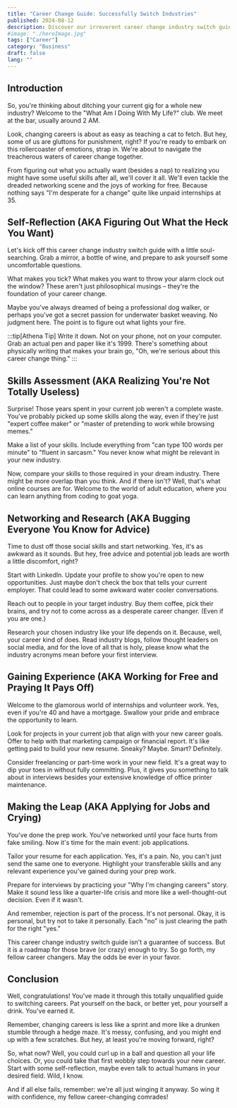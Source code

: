 ```yaml
---
title: "Career Change Guide: Successfully Switch Industries"
published: 2024-08-12
description: Discover our irreverent career change industry switch guide. Learn to navigate self-reflection, skills assessment, networking, and making the big leap.
#image: "./heroImage.jpg"
tags: ["Career"]
category: "Business"
draft: false
lang: ""
---
```


## Introduction

So, you're thinking about ditching your current gig for a whole new industry? Welcome to the "What Am I Doing With My Life?" club. We meet at the bar, usually around 2 AM.

Look, changing careers is about as easy as teaching a cat to fetch. But hey, some of us are gluttons for punishment, right? If you're ready to embark on this rollercoaster of emotions, strap in. We're about to navigate the treacherous waters of career change together.

From figuring out what you actually want (besides a nap) to realizing you might have some useful skills after all, we'll cover it all. We'll even tackle the dreaded networking scene and the joys of working for free. Because nothing says "I'm desperate for a change" quite like unpaid internships at 35.

## Self-Reflection (AKA Figuring Out What the Heck You Want)

Let's kick off this career change industry switch guide with a little soul-searching. Grab a mirror, a bottle of wine, and prepare to ask yourself some uncomfortable questions.

What makes you tick? What makes you want to throw your alarm clock out the window? These aren't just philosophical musings – they're the foundation of your career change.

Maybe you've always dreamed of being a professional dog walker, or perhaps you've got a secret passion for underwater basket weaving. No judgment here. The point is to figure out what lights your fire.

:::tip[Athena Tip]
Write it down. Not on your phone, not on your computer. Grab an actual pen and paper like it's 1999. There's something about physically writing that makes your brain go, "Oh, we're serious about this career change thing."
:::

## Skills Assessment (AKA Realizing You're Not Totally Useless)

Surprise! Those years spent in your current job weren't a complete waste. You've probably picked up some skills along the way, even if they're just "expert coffee maker" or "master of pretending to work while browsing memes."

Make a list of your skills. Include everything from "can type 100 words per minute" to "fluent in sarcasm." You never know what might be relevant in your new industry.

Now, compare your skills to those required in your dream industry. There might be more overlap than you think. And if there isn't? Well, that's what online courses are for. Welcome to the world of adult education, where you can learn anything from coding to goat yoga.

## Networking and Research (AKA Bugging Everyone You Know for Advice)

Time to dust off those social skills and start networking. Yes, it's as awkward as it sounds. But hey, free advice and potential job leads are worth a little discomfort, right?

Start with LinkedIn. Update your profile to show you're open to new opportunities. Just maybe don't check the box that tells your current employer. That could lead to some awkward water cooler conversations.

Reach out to people in your target industry. Buy them coffee, pick their brains, and try not to come across as a desperate career changer. (Even if you are one.)

Research your chosen industry like your life depends on it. Because, well, your career kind of does. Read industry blogs, follow thought leaders on social media, and for the love of all that is holy, please know what the industry acronyms mean before your first interview.

## Gaining Experience (AKA Working for Free and Praying It Pays Off)

Welcome to the glamorous world of internships and volunteer work. Yes, even if you're 40 and have a mortgage. Swallow your pride and embrace the opportunity to learn.

Look for projects in your current job that align with your new career goals. Offer to help with that marketing campaign or financial report. It's like getting paid to build your new resume. Sneaky? Maybe. Smart? Definitely.

Consider freelancing or part-time work in your new field. It's a great way to dip your toes in without fully committing. Plus, it gives you something to talk about in interviews besides your extensive knowledge of office printer maintenance.

## Making the Leap (AKA Applying for Jobs and Crying)

You've done the prep work. You've networked until your face hurts from fake smiling. Now it's time for the main event: job applications.

Tailor your resume for each application. Yes, it's a pain. No, you can't just send the same one to everyone. Highlight your transferable skills and any relevant experience you've gained during your prep work.

Prepare for interviews by practicing your "Why I'm changing careers" story. Make it sound less like a quarter-life crisis and more like a well-thought-out decision. Even if it wasn't.

And remember, rejection is part of the process. It's not personal. Okay, it is personal, but try not to take it personally. Each "no" is just clearing the path for the right "yes."

This career change industry switch guide isn't a guarantee of success. But it is a roadmap for those brave (or crazy) enough to try. So go forth, my fellow career changers. May the odds be ever in your favor.

## Conclusion

Well, congratulations! You've made it through this totally unqualified guide to switching careers. Pat yourself on the back, or better yet, pour yourself a drink. You've earned it.

Remember, changing careers is less like a sprint and more like a drunken stumble through a hedge maze. It's messy, confusing, and you might end up with a few scratches. But hey, at least you're moving forward, right?

So, what now? Well, you could curl up in a ball and question all your life choices. Or, you could take that first wobbly step towards your new career. Start with some self-reflection, maybe even talk to actual humans in your desired field. Wild, I know.

And if all else fails, remember: we're all just winging it anyway. So wing it with confidence, my fellow career-changing comrades!
